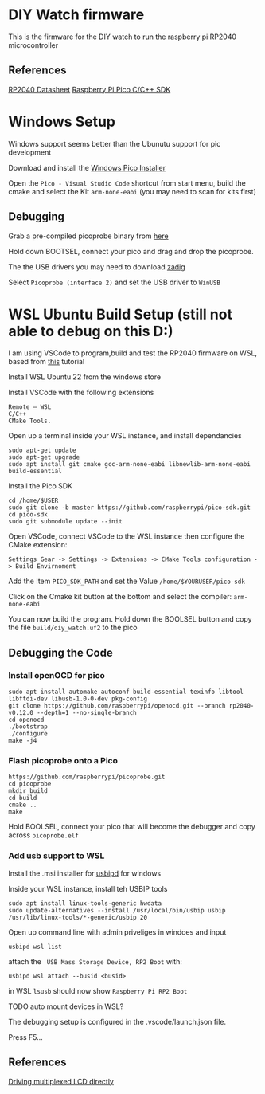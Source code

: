 # DIY Watch firmware

This is the firmware for the DIY watch to run the raspberry pi RP2040 microcontroller

## References

[RP2040 Datasheet](https://datasheets.raspberrypi.com/rp2040/rp2040-datasheet.pdf)
[Raspberry Pi Pico C/C++ SDK](https://datasheets.raspberrypi.com/pico/raspberry-pi-pico-c-sdk.pdf)


# Windows Setup

Windows support seems better than the Ubunutu support for pic development

Download and install the [Windows Pico Installer](https://www.raspberrypi.com/news/raspberry-pi-pico-windows-installer/)

Open the `Pico - Visual Studio Code` shortcut from start menu, build the cmake and select the Kit `arm-none-eabi` (you may need to scan for kits first)

## Debugging

Grab a pre-compiled picoprobe binary from [here](https://github.com/Fabien-Chouteau/picoprobe-pcb#install-the-picoprobe-software)

Hold down BOOTSEL, connect your pico and drag and drop the picoprobe.

The the USB drivers you may need to download [zadig](https://zadig.akeo.ie/)

Select `Picoprobe (interface 2)` and set the USB driver to `WinUSB`
 
# WSL Ubuntu Build Setup (still not able to debug on this D:)

I am using VSCode to program,build and test the RP2040 firmware on WSL, based from [this](https://paulbupejr.com/raspberry-pi-pico-windows-development/) tutorial

Install WSL Ubuntu 22 from the windows store

Install VSCode with the following extensions
```
Remote – WSL
C/C++
CMake Tools. 
```

Open up a terminal inside your WSL instance, and install dependancies
```
sudo apt-get update
sudo apt-get upgrade
sudo apt install git cmake gcc-arm-none-eabi libnewlib-arm-none-eabi build-essential
```

Install the Pico SDK

```
cd /home/$USER
sudo git clone -b master https://github.com/raspberrypi/pico-sdk.git
cd pico-sdk
sudo git submodule update --init
```

Open VSCode, connect VSCode to the WSL instance then configure the CMake extension:
```
Settings Gear -> Settings -> Extensions -> CMake Tools configuration -> Build Envirnoment
```
Add the Item `PICO_SDK_PATH` and set the Value `/home/$YOURUSER/pico-sdk`

Click on the Cmake kit button at the bottom and select the compiler: `arm-none-eabi`

You can now build the program. Hold down the BOOLSEL button and copy the file `build/diy_watch.uf2` to the pico

## Debugging the Code

### Install openOCD for pico

```
sudo apt install automake autoconf build-essential texinfo libtool libftdi-dev libusb-1.0-0-dev pkg-config
git clone https://github.com/raspberrypi/openocd.git --branch rp2040-v0.12.0 --depth=1 --no-single-branch
cd openocd
./bootstrap
./configure
make -j4
```

### Flash picoprobe onto a Pico

```
https://github.com/raspberrypi/picoprobe.git
cd picoprobe
mkdir build
cd build
cmake ..
make
```

Hold BOOLSEL, connect your pico that will become the debugger and copy across `picoprobe.elf`

### Add usb support to WSL

Install the .msi installer for [usbipd](https://github.com/dorssel/usbipd-win/releases) for windows 

Inside your WSL instance, install teh USBIP tools
```
sudo apt install linux-tools-generic hwdata
sudo update-alternatives --install /usr/local/bin/usbip usbip /usr/lib/linux-tools/*-generic/usbip 20
```

Open up command line with admin priveliges in windoes and input
```
usbipd wsl list
```
attach the ` USB Mass Storage Device, RP2 Boot` with:
```
usbipd wsl attach --busid <busid>
```
in WSL `lsusb` should now show `Raspberry Pi RP2 Boot`

TODO auto mount devices in WSL?

The debugging setup is configured in the .vscode/launch.json file.

Press F5...

## References

[Driving multiplexed LCD directly](https://ww1.microchip.com/downloads/en/Appnotes/doc8103.pdf)